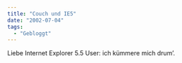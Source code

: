 ```yaml
---
title: "Couch und IE5"
date: "2002-07-04"
tags:
  - "Gebloggt"
---
```


Liebe Internet Explorer 5.5 User: ich kümmere mich drum’.
